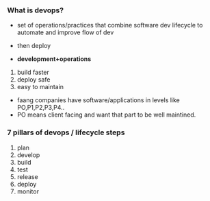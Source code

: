 ###  What is devops?

- set of operations/practices that combine software dev lifecycle to automate and improve flow of dev
- then deploy

- **development+operations**
1. build faster
2. deploy safe
3. easy to maintain

- faang companies have software/applications in levels like PO,P1,P2,P3,P4..
- PO means client facing and want that part to be well maintined.

###  7 pillars of devops / lifecycle steps
1. plan
2. develop
3. build
4. test
5. release
6. deploy
7. monitor
